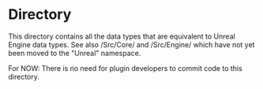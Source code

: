 ﻿# Directory

This directory contains all the data types that are equivalent to Unreal Engine data types.
See also /Src/Core/ and /Src/Engine/ which have not yet been moved to the "Unreal" namespace.


For NOW: There is no need for plugin developers to commit code to this directory.
